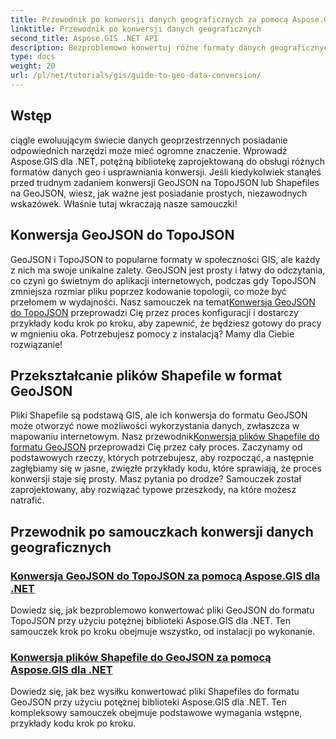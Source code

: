 ```yaml
---
title: Przewodnik po konwersji danych geograficznych za pomocą Aspose.GIS dla .NET
linktitle: Przewodnik po konwersji danych geograficznych
second_title: Aspose.GIS .NET API
description: Bezproblemowo konwertuj różne formaty danych geograficznych za pomocą Aspose.GIS dla .NET. Zapoznaj się z naszymi samouczkami na temat GeoJSON, TopoJSON i Shapefiles.
type: docs
weight: 20
url: /pl/net/tutorials/gis/guide-to-geo-data-conversion/
---
```

## Wstęp

ciągle ewoluującym świecie danych geoprzestrzennych posiadanie odpowiednich narzędzi może mieć ogromne znaczenie. Wprowadź Aspose.GIS dla .NET, potężną bibliotekę zaprojektowaną do obsługi różnych formatów danych geo i usprawniania konwersji. Jeśli kiedykolwiek stanąłeś przed trudnym zadaniem konwersji GeoJSON na TopoJSON lub Shapefiles na GeoJSON, wiesz, jak ważne jest posiadanie prostych, niezawodnych wskazówek. Właśnie tutaj wkraczają nasze samouczki!

## Konwersja GeoJSON do TopoJSON

 GeoJSON i TopoJSON to popularne formaty w społeczności GIS, ale każdy z nich ma swoje unikalne zalety. GeoJSON jest prosty i łatwy do odczytania, co czyni go świetnym do aplikacji internetowych, podczas gdy TopoJSON zmniejsza rozmiar pliku poprzez kodowanie topologii, co może być przełomem w wydajności. Nasz samouczek na temat[Konwersja GeoJSON do TopoJSON](./converting-geojson-to-topojson/) przeprowadzi Cię przez proces konfiguracji i dostarczy przykłady kodu krok po kroku, aby zapewnić, że będziesz gotowy do pracy w mgnieniu oka. Potrzebujesz pomocy z instalacją? Mamy dla Ciebie rozwiązanie!

## Przekształcanie plików Shapefile w format GeoJSON

Pliki Shapefile są podstawą GIS, ale ich konwersja do formatu GeoJSON może otworzyć nowe możliwości wykorzystania danych, zwłaszcza w mapowaniu internetowym. Nasz przewodnik[Konwersja plików Shapefile do formatu GeoJSON](./converting-shapefile-to-geojson/) przeprowadzi Cię przez cały proces. Zaczynamy od podstawowych rzeczy, których potrzebujesz, aby rozpocząć, a następnie zagłębiamy się w jasne, zwięzłe przykłady kodu, które sprawiają, że proces konwersji staje się prosty. Masz pytania po drodze? Samouczek został zaprojektowany, aby rozwiązać typowe przeszkody, na które możesz natrafić.

## Przewodnik po samouczkach konwersji danych geograficznych
### [Konwersja GeoJSON do TopoJSON za pomocą Aspose.GIS dla .NET](./converting-geojson-to-topojson/)
Dowiedz się, jak bezproblemowo konwertować pliki GeoJSON do formatu TopoJSON przy użyciu potężnej biblioteki Aspose.GIS dla .NET. Ten samouczek krok po kroku obejmuje wszystko, od instalacji po wykonanie.
### [Konwersja plików Shapefile do GeoJSON za pomocą Aspose.GIS dla .NET](./converting-shapefile-to-geojson/)
Dowiedz się, jak bez wysiłku konwertować pliki Shapefiles do formatu GeoJSON przy użyciu potężnej biblioteki Aspose.GIS dla .NET. Ten kompleksowy samouczek obejmuje podstawowe wymagania wstępne, przykłady kodu krok po kroku.